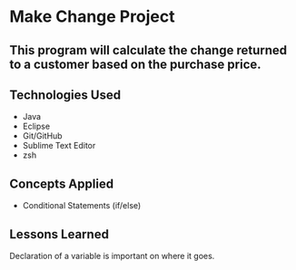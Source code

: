# Make Change Project

## This program will calculate the change returned to a customer based on the purchase price.

## Technologies Used
- Java
- Eclipse
- Git/GitHub
- Sublime Text Editor
- zsh

## Concepts Applied
- Conditional Statements (if/else)

## Lessons Learned
Declaration of a variable is important on where it goes.